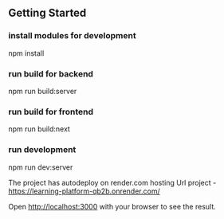 ## Getting Started

### install modules for development

npm install

### run build for backend

npm run build:server

### run build for frontend

npm run build:next

### run development

npm run dev:server

The project has autodeploy on render.com hosting
Url project - https://learning-platform-qb2b.onrender.com/

Open [http://localhost:3000](http://localhost:3000) with your browser to see the result.

